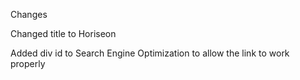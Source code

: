 Changes

Changed title to Horiseon

Added div id to Search Engine Optimization to allow the link to work properly
